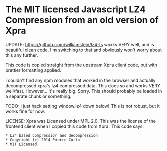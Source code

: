 # The MIT licensed Javascript LZ4 Compression from an old version of Xpra

UPDATE: https://github.com/williamstein/lz4-ts works VERY well, and is beautiful clean code.  I'm switching to that and obviously won't worry about this any further.

This code is copied straight from the upstream Xpra client code, but
with prettier formatting applied.

I couldn't find any npm modules that worked in the
browser and actually decompressed xpra's lz4 compressed data.
This does so and works VERY well/fast. However... it's really big.
Sorry. This should probably be loaded in a separate chunk or something.

TODO: I just hack setting window.lz4 down below! This is not robust,
but it works fine for now.

LICENSE: Xpra was Licensed under MPL 2.0.  This was the license of the frontend client when I copied this code from Xpra.  This code says:

```
* LZ4 based compression and decompression
* Copyright (c) 2014 Pierre Curto
* MIT Licensed
```
